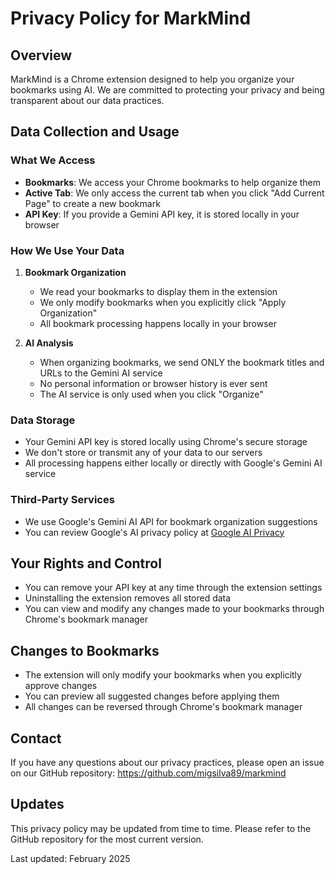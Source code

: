 # Privacy Policy for MarkMind

## Overview
MarkMind is a Chrome extension designed to help you organize your bookmarks using AI. We are committed to protecting your privacy and being transparent about our data practices.

## Data Collection and Usage

### What We Access
- **Bookmarks**: We access your Chrome bookmarks to help organize them
- **Active Tab**: We only access the current tab when you click "Add Current Page" to create a new bookmark
- **API Key**: If you provide a Gemini API key, it is stored locally in your browser

### How We Use Your Data
1. **Bookmark Organization**
   - We read your bookmarks to display them in the extension
   - We only modify bookmarks when you explicitly click "Apply Organization"
   - All bookmark processing happens locally in your browser

2. **AI Analysis**
   - When organizing bookmarks, we send ONLY the bookmark titles and URLs to the Gemini AI service
   - No personal information or browser history is ever sent
   - The AI service is only used when you click "Organize"

### Data Storage
- Your Gemini API key is stored locally using Chrome's secure storage
- We don't store or transmit any of your data to our servers
- All processing happens either locally or directly with Google's Gemini AI service

### Third-Party Services
- We use Google's Gemini AI API for bookmark organization suggestions
- You can review Google's AI privacy policy at [Google AI Privacy](https://ai.google.dev/privacy)

## Your Rights and Control
- You can remove your API key at any time through the extension settings
- Uninstalling the extension removes all stored data
- You can view and modify any changes made to your bookmarks through Chrome's bookmark manager

## Changes to Bookmarks
- The extension will only modify your bookmarks when you explicitly approve changes
- You can preview all suggested changes before applying them
- All changes can be reversed through Chrome's bookmark manager

## Contact
If you have any questions about our privacy practices, please open an issue on our GitHub repository:
https://github.com/migsilva89/markmind

## Updates
This privacy policy may be updated from time to time. Please refer to the GitHub repository for the most current version.

Last updated: February 2025  